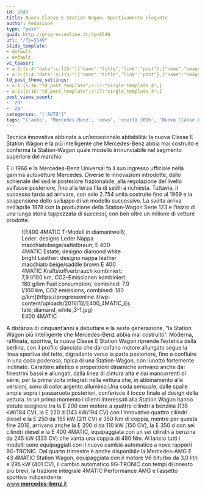 ```yaml
---
id: 5549
title: Nuova Classe E Station Wagon. Sportivamente elegante
author: Redazione
type: "post"
guid: http://progressonline.it/?p=5549
url: "/?p=5549"
slide_template:
- default
- default
vc_teaser:
- a:2:{s:4:"data";s:115:"[{"name":"title","link":"post"},{"name":"image","image":"featured","link":"none"},{"name":"text","mode":"excerpt"}]";s:7:"bgcolor";s:0:"";}
- a:2:{s:4:"data";s:115:"[{"name":"title","link":"post"},{"name":"image","image":"featured","link":"none"},{"name":"text","mode":"excerpt"}]";s:7:"bgcolor";s:0:"";}
td_post_theme_settings:
- a:1:{s:16:"td_post_template";s:17:"single_template_4";}
- a:1:{s:16:"td_post_template";s:17:"single_template_4";}
post_views_count:
- '20'
- '20'
categories: "['AUTO']"
tags: "['auto', 'Mercedes-Benz', 'news', 'novità 2016', 'Nuova Classe E SW', 'Station Wagon']"
---
```


Tecnica innovativa abbinata a un’eccezionale abitabilità: la nuova Classe E Station Wagon è la più intelligente che Mercedes-Benz abbia mai costruito e conferma la Station-Wagon quale modello irrinunciabile nel segmento superiore del marchio

È il 1966 e la Mercedes-Benz Universal fa il suo ingresso ufficiale nella gamma autovetture Mercedes. Diverse le innovazioni introdotte, dallo schienale del sedile posteriore frazionabile, alla regolazione del livello sull’asse posteriore, fino alla terza fila di sedili a richiesta. Tuttavia, il successo tarda ad arrivare, con solo 2.754 unità costruite fino al 1969 e la sospensione dello sviluppo di un modello successivo. La svolta arriva nell’aprile 1978 con la produzione della Station-Wagon Serie 123 e l’inizio di una lunga storia tappezzata di successi, con ben oltre un milione di vetture prodotte.

<figure aria-describedby="caption-attachment-5557" class="wp-caption alignright" id="attachment_5557" style="width: 285px">![E400 4MATIC T-Modell in diamantweiß; Leder: designo Leder Nappa macchiatobeige/sattelbraun; E 400 4MATIC Estate; designo diamond white bright Leather: designo nappa leather macchiato beige/saddle brown E 400 4MATIC Kraftstoffverbrauch kombiniert: 7,9 l/100 km, CO2-Emissionen kombiniert: 180 g/km Fuel consumption, combined: 7.9 l/100 km, CO2 emissions, combined: 180 g/km](https://progressonline.it/wp-content/uploads/2016/12/E400_4MATIC_Estate_diamand_white_3-1.jpg)<figcaption class="wp-caption-text" id="caption-attachment-5557">E400 4MATIC</figcaption></figure>

A distanza di cinquant’anni a debuttare è la sesta generazione, “la Station Wagon più intelligente che Mercedes-Benz abbia mai costruito”. Moderna, raffinata, sportiva, la nuova Classe E Station Wagon riprende l’estetica della berlina, con il profilo slanciato che dal cofano motore allungato segue la linea sportiva del tetto, digradante verso la parte posteriore, fino a confluire in una coda poderosa, tipica di una Station-Wagon, con lunotto fortemente inclinato. Carattere atletico e proporzioni dinamiche arrivano anche dai finestrini bassi e allungati, dalla linea di cintura alta e dai mancorrenti di serie, per la prima volta integrati nella vettura che, in abbinamento alle versioni, sono di color argento alluminio.Una coda sensuale, dalle spalle ampie sopra i passaruota posteriori, conferisce il tocco finale al design della vettura. In un primo momento i clienti interessati alla Station Wagon hanno potuto scegliere tra la E 200 con motore a quattro cilindri a benzina (135 kW/184 CV), la E 220 d (143 kW/194 CV) con l’innovativo quattro cilindri diesel e la E 250 da 155 kW (211 CV) e 350 Nm di coppia, mentre per questa fine 2016, arrivano anche la E 200 d da 110 kW (150 CV), la E 350 d con sei cilindri diesel e la E 400 4MATIC, equipaggiata con un sei cilindri a benzina da 245 kW (333 CV) che vanta una coppia di 480 Nm. Al lancio tutti i modelli sono equipaggiati con il nuovo cambio automatico a nove rapporti 9G-TRONIC. Dal quarto trimestre è anche disponibile la Mercedes-AMG E 43 4MATIC Station Wagon, equipaggiata con il motore V6 biturbo da 3,0 litri e 295 kW (401 CV), il cambio automatico 9G-TRONIC con tempi di innesto più brevi, la trazione integrale 4MATIC Performance AMG e l’assetto sportivo indipendente.  
[www.**mercedes**–**benz**.it](https://www.mercedes-benz.it)